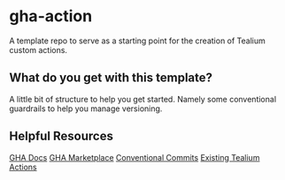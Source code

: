 # gha-action
A template repo to serve as a starting point for the creation of Tealium custom actions.

## What do you get with this template?
A little bit of structure to help you get started. Namely some conventional guardrails to help you manage versioning.

## Helpful Resources
[GHA Docs](https://docs.github.com/en/actions)
[GHA Marketplace](https://github.com/marketplace?type=actions)
[Conventional Commits](https://www.conventionalcommits.org/en/v1.0.0/)
[Existing Tealium Actions](https://github.com/Tealium?q=action&type=all&language=&sort=)